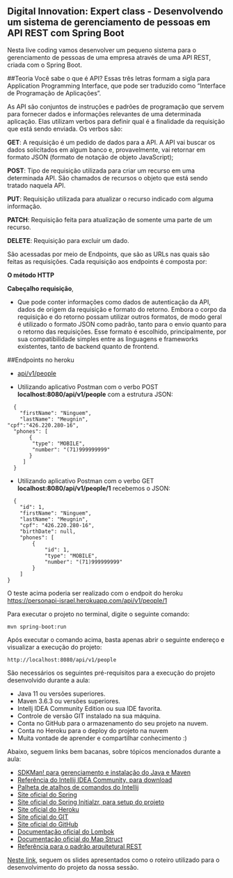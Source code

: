 <h2>Digital Innovation: Expert class - Desenvolvendo um sistema de gerenciamento de pessoas em API REST com Spring Boot</h2>

Nesta live coding vamos desenvolver um pequeno sistema para o gerenciamento de pessoas de uma empresa através de uma API REST, criada com o Spring Boot.

##Teoria
Você sabe o que é API? Essas três letras formam a sigla para Application Programming Interface, que pode ser traduzido como “Interface de Programação de Aplicações”.

As API são conjuntos de instruções e padrões de programação que servem para fornecer dados e informações relevantes de uma determinada aplicação.
Elas utilizam verbos para definir qual é a finalidade da requisição que está sendo enviada. Os verbos são:

**GET**: A requisição é um pedido de dados para a API. A API vai buscar os dados solicitados em algum banco e, provavelmente, vai retornar em formato JSON (formato de notação de objeto JavaScript);

**POST**: Tipo de requisição utilizada para criar um recurso em uma determinada API. São chamados de recursos o objeto que está sendo tratado naquela API.

**PUT**: Requisição utilizada para atualizar o recurso indicado com alguma informação.

**PATCH**: Requisição feita para atualização de somente uma parte de um recurso.

**DELETE**: Requisição para excluir um dado.

São acessadas por meio de Endpoints, que são as URLs nas quais são feitas as requisições. Cada requisição aos endpoints é composta por:

**O método HTTP**

**Cabeçalho requisição**,
- Que pode conter informações como dados de autenticação da API, dados de origem da requisição e formato do retorno.
Embora o corpo da requisição e do retorno possam utilizar outros formatos, de modo geral é utilizado o formato JSON como padrão, tanto para o envio quanto para o retorno das requisições. Esse formato é escolhido, principalmente, por sua compatibilidade simples entre as linguagens e frameworks existentes, tanto de backend quanto de frontend.

##Endpoints no heroku

* [api/v1/people](https://personapi-israel.herokuapp.com/api/v1/people)
- Utilizando aplicativo Postman com o verbo POST
 **localhost:8080/api/v1/people** com a estrutura JSON:
```shell script
  {
    "firstName": "Ninguem",
    "lastName": "Meugnin",
"cpf":"426.220.280-16",
  "phones": [
       {
        "type": "MOBILE",
        "number": "(71)999999999"
       }
     ]
  }
```
- Utilizando aplicativo Postman com o verbo GET
  **localhost:8080/api/v1/people/1** recebemos o JSON:
```shell script
  {
    "id": 1,
    "firstName": "Ninguem",
    "lastName": "Meugnin",
    "cpf": "426.220.280-16",
    "birthDate": null,
    "phones": [
        {
            "id": 1,
            "type": "MOBILE",
            "number": "(71)999999999"
        }
    ]
}
```
O teste acima poderia ser realizado com o endpoit do heroku https://personapi-israel.herokuapp.com/api/v1/people/1


Para executar o projeto no terminal, digite o seguinte comando:

```shell script
mvn spring-boot:run 
```

Após executar o comando acima, basta apenas abrir o seguinte endereço e visualizar a execução do projeto:

```
http://localhost:8080/api/v1/people
```


São necessários os seguintes pré-requisitos para a execução do projeto desenvolvido durante a aula:

* Java 11 ou versões superiores.
* Maven 3.6.3 ou versões superiores.
* Intellj IDEA Community Edition ou sua IDE favorita.
* Controle de versão GIT instalado na sua máquina.
* Conta no GitHub para o armazenamento do seu projeto na nuvem.
* Conta no Heroku para o deploy do projeto na nuvem
* Muita vontade de aprender e compartilhar conhecimento :)

Abaixo, seguem links bem bacanas, sobre tópicos mencionados durante a aula:

* [SDKMan! para gerenciamento e instalação do Java e Maven](https://sdkman.io/)
* [Referência do Intellij IDEA Community, para download](https://www.jetbrains.com/idea/download)
* [Palheta de atalhos de comandos do Intellij](https://resources.jetbrains.com/storage/products/intellij-idea/docs/IntelliJIDEA_ReferenceCard.pdf)
* [Site oficial do Spring](https://spring.io/)
* [Site oficial do Spring Initialzr, para setup do projeto](https://start.spring.io/)
* [Site oficial do Heroku](https://www.heroku.com/)
* [Site oficial do GIT](https://git-scm.com/)
* [Site oficial do GitHub](http://github.com/)
* [Documentação oficial do Lombok](https://projectlombok.org/)
* [Documentação oficial do Map Struct](https://mapstruct.org/)
* [Referência para o padrão arquitetural REST](https://restfulapi.net/)

[Neste link](https://drive.google.com/file/d/1crVPOVl6ok2HeYjh3fjQuGQn2lDZVHrn/view?usp=sharing), seguem os slides apresentados como o roteiro utilizado para o desenvolvimento do projeto da nossa sessão.



